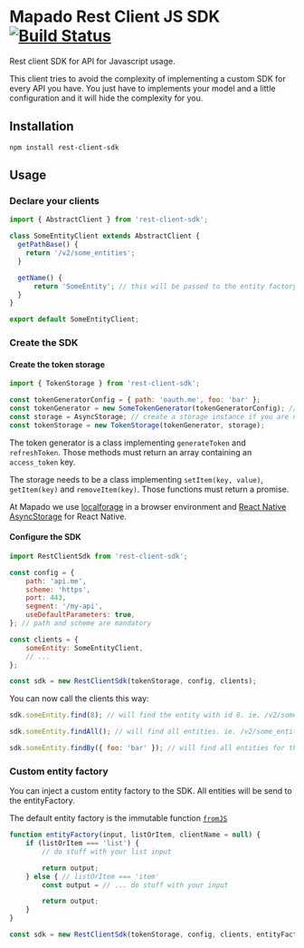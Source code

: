 Mapado Rest Client JS SDK [![Build Status](https://travis-ci.org/mapado/rest-client-js-sdk.svg?branch=master)](https://travis-ci.org/mapado/rest-client-js-sdk)
=================

Rest client SDK for API for Javascript usage.

This client tries to avoid the complexity of implementing a custom SDK for every API you have. You just have to implements your model and a little configuration and it will hide the complexity for you.

## Installation
`npm install rest-client-sdk`

## Usage

### Declare your clients
```js
import { AbstractClient } from 'rest-client-sdk';

class SomeEntityClient extends AbstractClient {
  getPathBase() {
    return '/v2/some_entities';
  }

  getName() {
      return 'SomeEntity'; // this will be passed to the entity factory
  }
}

export default SomeEntityClient;
```

### Create the SDK
#### Create the token storage
```js
import { TokenStorage } from 'rest-client-sdk';

const tokenGeneratorConfig = { path: 'oauth.me', foo: 'bar' };
const tokenGenerator = new SomeTokenGenerator(tokenGeneratorConfig); // Some token generators are defined in `src/TokenGenerator/`
const storage = AsyncStorage; // create a storage instance if you are not on RN. In browser and node, localforage works fine
const tokenStorage = new TokenStorage(tokenGenerator, storage);
```
The token generator is a class implementing `generateToken` and `refreshToken`. 
Those methods must return an array containing an `access_token` key.

The storage needs to be a class implementing `setItem(key, value)`, `getItem(key)` and `removeItem(key)`. Those functions must return a promise.

At Mapado we use [localforage](http://mozilla.github.io/localForage/) in a browser environment and [React Native AsyncStorage](https://facebook.github.io/react-native/docs/asyncstorage.html) for React Native.

#### Configure the SDK
```js
import RestClientSdk from 'rest-client-sdk';

const config = {
    path: 'api.me',
    scheme: 'https',
    port: 443,
    segment: '/my-api',
    useDefaultParameters: true,
}; // path and scheme are mandatory

const clients = {
    someEntity: SomeEntityClient,
    // ...
};

const sdk = new RestClientSdk(tokenStorage, config, clients);
```

You can now call the clients this way: 
```js
sdk.someEntity.find(8); // will find the entity with id 8. ie. /v2/some_entities/8

sdk.someEntity.findAll(); // will find all entities. ie. /v2/some_entities

sdk.someEntity.findBy({ foo: 'bar' }); // will find all entities for the request: /v2/some_entities?foo=bar
```

### Custom entity factory
You can inject a custom entity factory to the SDK. All entities will be send to the entityFactory.

The default entity factory is the immutable function [`fromJS`](https://facebook.github.io/immutable-js/docs/#/fromJS)

```js
function entityFactory(input, listOrItem, clientName = null) {
    if (listOrItem === 'list') {
        // do stuff with your list input

        return output;
    } else { // listOrItem === 'item'
        const output = // ... do stuff with your input

        return output;
    }
}

const sdk = new RestClientSdk(tokenStorage, config, clients, entityFactory);
```
